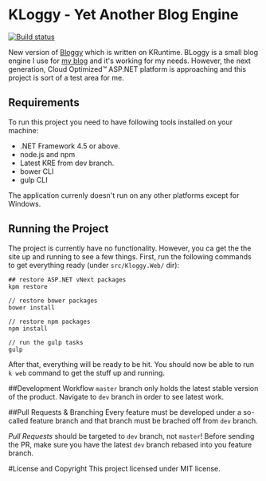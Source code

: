 KLoggy - Yet Another Blog Engine
======

[![Build status](https://ci.appveyor.com/api/projects/status/vicnydhrabh3vpru?svg=true)](https://ci.appveyor.com/project/tugberkugurlu/kloggy)

New version of [Bloggy](https://github.com/tugberkugurlu/BLoggy) which is written on KRuntime. BLoggy is a small blog engine I use for [my blog](http://www.tugberkugurlu.com) and it's working for my needs. However, the next generation, Cloud Optimized&#8482; ASP.NET platform is approaching and this project is sort of a test area for me.

## Requirements
To run this project you need to have following tools installed on your machine:

 * .NET Framework 4.5 or above.
 * node.js and npm
 * Latest KRE from dev branch.
 * bower CLI
 * gulp CLI

The application currenly doesn't run on any other platforms except for Windows.

## Running the Project
The project is currently have no functionality. However, you ca get the the site up and running to see a few things. First, run the following commands to get everything ready (under `src/Kloggy.Web/` dir):
    
    ## restore ASP.NET vNext packages
    kpm restore
    
    // restore bower packages
    bower install
    
    // restore npm packages
    npm install
    
    // run the gulp tasks
    gulp
    
After that, everything will be ready to be hit. You should now be able to run `k web` command to get the stuff up and running.

##Development Workflow
`master` branch only holds the latest stable version of the product. Navigate to `dev` branch in order to see latest work.

##Pull Requests &amp; Branching
Every feature must be developed under a so-called feature branch and that branch must be brached off from `dev` branch.

*Pull Requests* should be targeted to `dev` branch, not `master`! Before sending the PR, make sure you have the latest `dev` branch rebased into you feature branch.

#License and Copyright
This project licensed under MIT license.